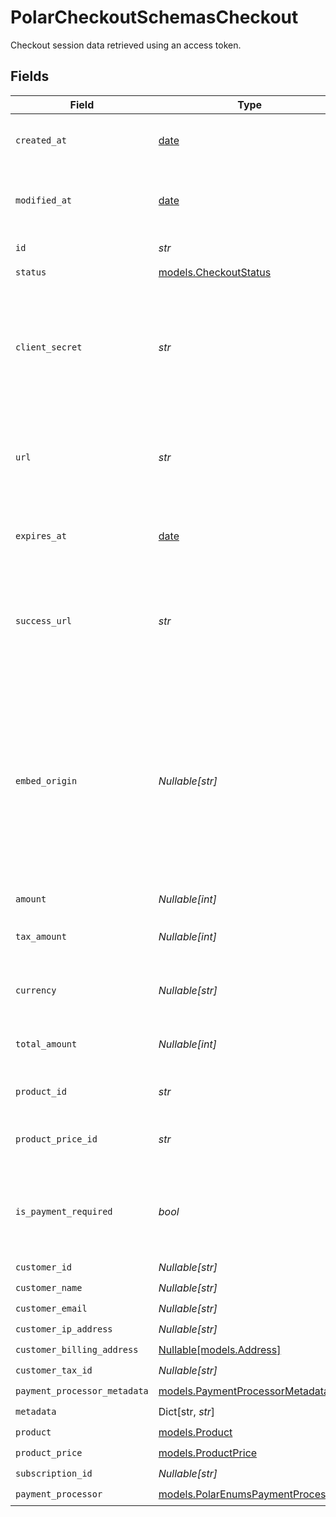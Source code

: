# PolarCheckoutSchemasCheckout

Checkout session data retrieved using an access token.


## Fields

| Field                                                                                                                                                        | Type                                                                                                                                                         | Required                                                                                                                                                     | Description                                                                                                                                                  |
| ------------------------------------------------------------------------------------------------------------------------------------------------------------ | ------------------------------------------------------------------------------------------------------------------------------------------------------------ | ------------------------------------------------------------------------------------------------------------------------------------------------------------ | ------------------------------------------------------------------------------------------------------------------------------------------------------------ |
| `created_at`                                                                                                                                                 | [date](https://docs.python.org/3/library/datetime.html#date-objects)                                                                                         | :heavy_check_mark:                                                                                                                                           | Creation timestamp of the object.                                                                                                                            |
| `modified_at`                                                                                                                                                | [date](https://docs.python.org/3/library/datetime.html#date-objects)                                                                                         | :heavy_check_mark:                                                                                                                                           | Last modification timestamp of the object.                                                                                                                   |
| `id`                                                                                                                                                         | *str*                                                                                                                                                        | :heavy_check_mark:                                                                                                                                           | The ID of the object.                                                                                                                                        |
| `status`                                                                                                                                                     | [models.CheckoutStatus](../models/checkoutstatus.md)                                                                                                         | :heavy_check_mark:                                                                                                                                           | N/A                                                                                                                                                          |
| `client_secret`                                                                                                                                              | *str*                                                                                                                                                        | :heavy_check_mark:                                                                                                                                           | Client secret used to update and complete the checkout session from the client.                                                                              |
| `url`                                                                                                                                                        | *str*                                                                                                                                                        | :heavy_check_mark:                                                                                                                                           | URL where the customer can access the checkout session.                                                                                                      |
| `expires_at`                                                                                                                                                 | [date](https://docs.python.org/3/library/datetime.html#date-objects)                                                                                         | :heavy_check_mark:                                                                                                                                           | Expiration date and time of the checkout session.                                                                                                            |
| `success_url`                                                                                                                                                | *str*                                                                                                                                                        | :heavy_check_mark:                                                                                                                                           | URL where the customer will be redirected after a successful payment.                                                                                        |
| `embed_origin`                                                                                                                                               | *Nullable[str]*                                                                                                                                              | :heavy_check_mark:                                                                                                                                           | When checkout is embedded, represents the Origin of the page embedding the checkout. Used as a security measure to send messages only to the embedding page. |
| `amount`                                                                                                                                                     | *Nullable[int]*                                                                                                                                              | :heavy_check_mark:                                                                                                                                           | N/A                                                                                                                                                          |
| `tax_amount`                                                                                                                                                 | *Nullable[int]*                                                                                                                                              | :heavy_check_mark:                                                                                                                                           | Computed tax amount to pay in cents.                                                                                                                         |
| `currency`                                                                                                                                                   | *Nullable[str]*                                                                                                                                              | :heavy_check_mark:                                                                                                                                           | Currency code of the checkout session.                                                                                                                       |
| `total_amount`                                                                                                                                               | *Nullable[int]*                                                                                                                                              | :heavy_check_mark:                                                                                                                                           | Total amount to pay in cents.                                                                                                                                |
| `product_id`                                                                                                                                                 | *str*                                                                                                                                                        | :heavy_check_mark:                                                                                                                                           | ID of the product to checkout.                                                                                                                               |
| `product_price_id`                                                                                                                                           | *str*                                                                                                                                                        | :heavy_check_mark:                                                                                                                                           | ID of the product price to checkout.                                                                                                                         |
| `is_payment_required`                                                                                                                                        | *bool*                                                                                                                                                       | :heavy_check_mark:                                                                                                                                           | Whether the checkout requires payment. Useful to detect free products.                                                                                       |
| `customer_id`                                                                                                                                                | *Nullable[str]*                                                                                                                                              | :heavy_check_mark:                                                                                                                                           | N/A                                                                                                                                                          |
| `customer_name`                                                                                                                                              | *Nullable[str]*                                                                                                                                              | :heavy_check_mark:                                                                                                                                           | N/A                                                                                                                                                          |
| `customer_email`                                                                                                                                             | *Nullable[str]*                                                                                                                                              | :heavy_check_mark:                                                                                                                                           | N/A                                                                                                                                                          |
| `customer_ip_address`                                                                                                                                        | *Nullable[str]*                                                                                                                                              | :heavy_check_mark:                                                                                                                                           | N/A                                                                                                                                                          |
| `customer_billing_address`                                                                                                                                   | [Nullable[models.Address]](../models/address.md)                                                                                                             | :heavy_check_mark:                                                                                                                                           | N/A                                                                                                                                                          |
| `customer_tax_id`                                                                                                                                            | *Nullable[str]*                                                                                                                                              | :heavy_check_mark:                                                                                                                                           | N/A                                                                                                                                                          |
| `payment_processor_metadata`                                                                                                                                 | [models.PaymentProcessorMetadata](../models/paymentprocessormetadata.md)                                                                                     | :heavy_check_mark:                                                                                                                                           | N/A                                                                                                                                                          |
| `metadata`                                                                                                                                                   | Dict[str, *str*]                                                                                                                                             | :heavy_check_mark:                                                                                                                                           | N/A                                                                                                                                                          |
| `product`                                                                                                                                                    | [models.Product](../models/product.md)                                                                                                                       | :heavy_check_mark:                                                                                                                                           | A product.                                                                                                                                                   |
| `product_price`                                                                                                                                              | [models.ProductPrice](../models/productprice.md)                                                                                                             | :heavy_check_mark:                                                                                                                                           | N/A                                                                                                                                                          |
| `subscription_id`                                                                                                                                            | *Nullable[str]*                                                                                                                                              | :heavy_check_mark:                                                                                                                                           | N/A                                                                                                                                                          |
| `payment_processor`                                                                                                                                          | [models.PolarEnumsPaymentProcessor](../models/polarenumspaymentprocessor.md)                                                                                 | :heavy_check_mark:                                                                                                                                           | N/A                                                                                                                                                          |